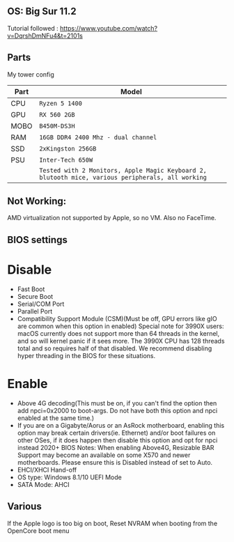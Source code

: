 ## OS: Big Sur 11.2

Tutorial followed : https://www.youtube.com/watch?v=DqrshDmNFu4&t=2101s

## Parts

My tower config

|Part                         |Model                         |
|-------------------------------|-----------------------------|
|CPU            |`Ryzen 5 1400`          |
|GPU            |`RX 560 2GB`          |
|MOBO            |`B450M-DS3H`           |
|RAM| `16GB DDR4 2400 Mhz - dual channel`|
|SSD| `2xKingston 256GB`|
|PSU| `Inter-Tech 650W`|
||`Tested with 2 Monitors, Apple Magic Keyboard 2, blutooth mice, various peripherals, all working`|

## Not Working:
AMD virtualization not supported by Apple, so no VM. Also no FaceTime.

## BIOS settings
# Disable
* Fast Boot
* Secure Boot
* Serial/COM Port
* Parallel Port
* Compatibility Support Module (CSM)(Must be off, GPU errors like gIO are common when this option in enabled)
Special note for 3990X users: macOS currently does not support more than 64 threads in the kernel, and so will kernel panic if it sees more. The 3990X CPU has 128 threads total and so requires half of that disabled. We recommend disabling hyper threading in the BIOS for these situations.

# Enable
* Above 4G decoding(This must be on, if you can't find the option then add npci=0x2000 to boot-args. Do not have both this option and npci enabled at the same time.)
* If you are on a Gigabyte/Aorus or an AsRock motherboard, enabling this option may break certain drivers(ie. Ethernet) and/or boot failures on other OSes, if it does happen then disable this option and opt for npci instead
2020+ BIOS Notes: When enabling Above4G, Resizable BAR Support may become an available on some X570 and newer motherboards. Please ensure this is Disabled instead of set to Auto.
* EHCI/XHCI Hand-off
* OS type: Windows 8.1/10 UEFI Mode
* SATA Mode: AHCI


## Various
If the Apple logo is too big on boot, Reset NVRAM when booting from the OpenCore boot menu
